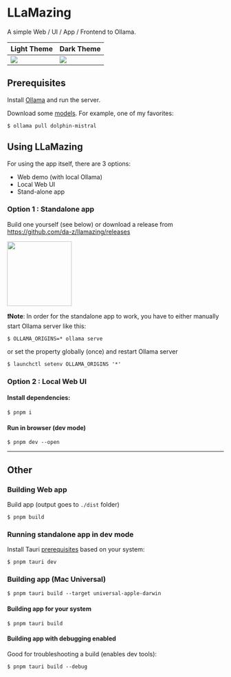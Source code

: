 # LLaMazing

A simple Web / UI / App / Frontend to Ollama.

| Light Theme               | Dark Theme               |
| ------------------------- | ------------------------ |
| ![](screenshot-light.png) | ![](screenshot-dark.png) |

## Prerequisites

Install [Ollama](https://ollama.ai/) and run the server.

Download some [models](https://ollama.ai/library). For example, one of my favorites:

```shell
$ ollama pull dolphin-mistral
```

## Using LLaMazing

For using the app itself, there are 3 options:

- Web demo (with local Ollama)
- Local Web UI
- Stand-alone app

### Option 1 : Standalone app

Build one yourself (see below) or download a release from https://github.com/da-z/llamazing/releases

<img src="app-icon.png" width="150"/>

**❗Note**: In order for the standalone app to work, you have to either manually start Ollama server like this:

```shell
$ OLLAMA_ORIGINS=* ollama serve
```

or set the property globally (once) and restart Ollama server

```shell
$ launchctl setenv OLLAMA_ORIGINS '*'
```

### Option 2 : Local Web UI

#### Install dependencies:

```shell
$ pnpm i
```

#### Run in browser (dev mode)

```shell
$ pnpm dev --open
```

---

## Other

### Building Web app

Build app (output goes to `./dist` folder)

```shell
$ pnpm build
```

### Running standalone app in dev mode

Install Tauri [prerequisites](https://tauri.app/v1/guides/getting-started/prerequisites) based on your system:

```shell
$ pnpm tauri dev
```

### Building app (Mac Universal)

```shell
$ pnpm tauri build --target universal-apple-darwin
```

#### Building app for your system

```shell
$ pnpm tauri build
```

#### Building app with debugging enabled

Good for troubleshooting a build (enables dev tools):

```shell
$ pnpm tauri build --debug
```
